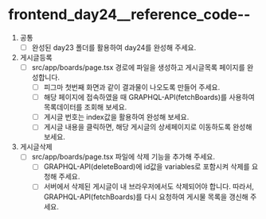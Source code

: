 # frontend_day24__reference_code--
1. 공통
    - [ ]  완성된 day23 폴더를 활용하여 day24를 완성해 주세요.
2. 게시글등록
    - [ ]  src/app/boards/page.tsx 경로에 파일을 생성하고 게시글목록 페이지를 완성합니다.
        - [ ]  피그마 첫번째 화면과 같이 결과물이 나오도록 만들어 주세요.
        - [ ]  해당 페이지에 접속하였을 때 GRAPHQL-API(fetchBoards)를 사용하여 목록데이터를 조회해 보세요.
        - [ ]  게시글 번호는 index값을 활용하여 완성해 보세요.
        - [ ]  게시글 내용을 클릭하면, 해당 게시글의 상세페이지로 이동하도록 완성해 보세요.
3. 게시글삭제
    - [ ]  src/app/boards/page.tsx 파일에 삭제 기능을 추가해 주세요.
        - [ ]  GRAPHQL-API(deleteBoard)에 id값을 variables로 포함시켜 삭제를 요청해 주세요.
        - [ ]  서버에서 삭제된 게시글이 내 브라우저에서도 삭제되어야 합니다. 따라서, GRAPHQL-API(fetchBoards)를 다시 요청하여 게시물 목록을 갱신해 주세요.
